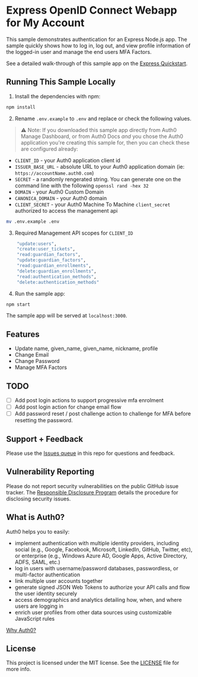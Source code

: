 # Express OpenID Connect Webapp for My Account

This sample demonstrates authentication for an Express Node.js app. The sample quickly shows how to log in, log out, and view profile information of the logged-in user and manage the end users MFA Factors.

See a detailed walk-through of this sample app on the [Express Quickstart](https://auth0.com/docs/quickstart/webapp/express).

## Running This Sample Locally

1. Install the dependencies with npm:

```bash
npm install
```


2. Rename `.env.example` to `.env` and replace or check the following values. 

> ⚠️ Note: If you downloaded this sample app directly from Auth0 Manage Dashboard, or from Auth0 Docs _and_ you chose the Auth0 application you're creating this sample for, then you can check these are configured already: 

- `CLIENT_ID` - your Auth0 application client id
- `ISSUER_BASE_URL` - absolute URL to your Auth0 application domain (ie: `https://accountName.auth0.com`)
- `SECRET` - a randomly rengerated string. You can generate one on the command line with the following `openssl rand -hex 32`
- `DOMAIN` - your Auth0 Custom Domain
- `CANONICA_DOMAIN` - your Auth0 domain
- `CLIENT_SECRET` - your Auth0 Machine To Machine `client_secret` authorized to access the management api

```bash
mv .env.example .env
```

3. Required Management API scopes for `CLIENT_ID`

```bash
    "update:users",
    "create:user_tickets",
    "read:guardian_factors",
    "update:guardian_factors",
    "read:guardian_enrollments",
    "delete:guardian_enrollments",
    "read:authentication_methods",
    "delete:authentication_methods"
```

4. Run the sample app:

```bash
npm start
```

The sample app will be served at `localhost:3000`.

## Features
- Update name, given_name, given_name, nickname, profile
- Change Email
- Change Password
- Manage MFA Factors

## TODO

- [ ] Add post login actions to support progressive mfa enrolment 
- [ ] Add post login action for change email flow
- [ ] Add password reset / post challenge action to challenge for MFA before resetting the password.

## Support + Feedback

Please use the [Issues queue](https://github.com/vikasjayaram/auth0-use-cases/issues) in this repo for questions and feedback.

## Vulnerability Reporting

Please do not report security vulnerabilities on the public GitHub issue tracker. The [Responsible Disclosure Program](https://auth0.com/whitehat) details the procedure for disclosing security issues.

## What is Auth0?

Auth0 helps you to easily:

- implement authentication with multiple identity providers, including social (e.g., Google, Facebook, Microsoft, LinkedIn, GitHub, Twitter, etc), or enterprise (e.g., Windows Azure AD, Google Apps, Active Directory, ADFS, SAML, etc.)
- log in users with username/password databases, passwordless, or multi-factor authentication
- link multiple user accounts together
- generate signed JSON Web Tokens to authorize your API calls and flow the user identity securely
- access demographics and analytics detailing how, when, and where users are logging in
- enrich user profiles from other data sources using customizable JavaScript rules

[Why Auth0?](https://auth0.com/why-auth0)

## License

This project is licensed under the MIT license. See the [LICENSE](../LICENSE) file for more info.
